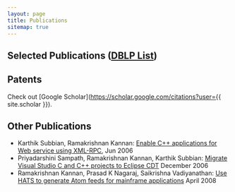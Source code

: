 ```yaml
---
layout: page
title: Publications
sitemap: true
---
```


## Selected Publications ([DBLP List](https://dblp.uni-trier.de/pers/hd/k/Kannan:Ramakrishnan))

<bibtex src="ramki.bib"></bibtex>

<div class="bibtex_display"></div>

## Patents

Check out [Google Scholar](https://scholar.google.com/citations?user={{ site.scholar }}).

## Other Publications

* Karthik Subbian, Ramakrishnan Kannan: [Enable C++ applications for Web service using XML-RPC](http://www.ibm.com/developerworks/webservices/library/ws-xml-rpc/), Jun 2006
* Priyadarshini Sampath, Ramakrishnan Kannan, Karthik Subbian: [Migrate Visual Studio C and C++ projects to Eclipse CDT](http://www-128.ibm.com/developerworks/library/os-ecl-vscdt/index.html) December 2006
* Ramakrishnan Kannan, Prasad K Nagaraj, Saikrishna Vadiyanathan: [Use HATS to generate Atom feeds for mainframe applications](http://www.ibm.com/developerworks/library/x-atommainframe/index.html) April 2008